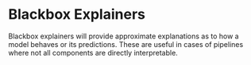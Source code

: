 # Blackbox Explainers

Blackbox explainers will provide approximate explanations as to how a model behaves or its predictions. These are useful in cases of pipelines where not all components are directly interpretable.